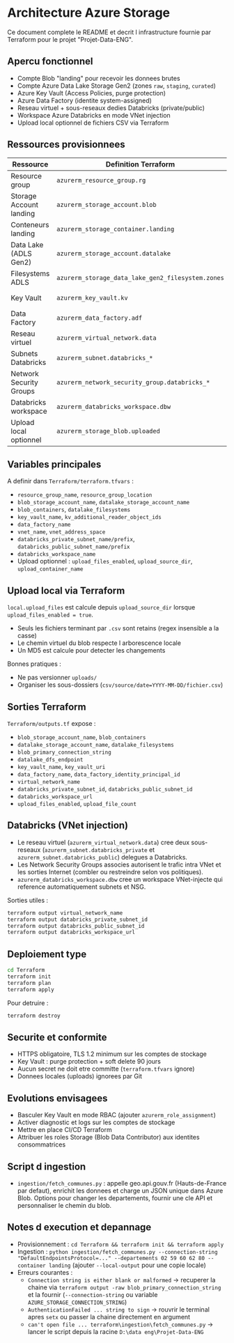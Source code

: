 ﻿# Architecture Azure Storage

Ce document complete le README et decrit l infrastructure fournie par Terraform pour le projet "Projet-Data-ENG".

## Apercu fonctionnel

- Compte Blob "landing" pour recevoir les donnees brutes
- Compte Azure Data Lake Storage Gen2 (zones `raw`, `staging`, `curated`)
- Azure Key Vault (Access Policies, purge protection)
- Azure Data Factory (identite system-assigned)
- Reseau virtuel + sous-reseaux dedies Databricks (private/public)
- Workspace Azure Databricks en mode VNet injection
- Upload local optionnel de fichiers CSV via Terraform

## Ressources provisionnees

| Ressource | Definition Terraform | Points clefs |
|-----------|----------------------|--------------|
| Resource group | `azurerm_resource_group.rg` | Region definie par `var.resource_group_location` |
| Storage Account landing | `azurerm_storage_account.blob` | Standard LRS, HTTPS only, TLS1_2 |
| Conteneurs landing | `azurerm_storage_container.landing` | Liste `var.blob_containers`, acces prive |
| Data Lake (ADLS Gen2) | `azurerm_storage_account.datalake` | HNS actif, Standard LRS |
| Filesystems ADLS | `azurerm_storage_data_lake_gen2_filesystem.zones` | `raw`, `staging`, `curated` |
| Key Vault | `azurerm_key_vault.kv` | Access Policies, purge protection 90 jours |
| Data Factory | `azurerm_data_factory.adf` | Identite managee, orchestration |
| Reseau virtuel | `azurerm_virtual_network.data` | CIDR parametrable (`vnet_address_space`) |
| Subnets Databricks | `azurerm_subnet.databricks_*` | Delegation Databricks + endpoints Storage/SQL |
| Network Security Groups | `azurerm_network_security_group.databricks_*` | Regles VNet<->VNet + sortie Internet |
| Databricks workspace | `azurerm_databricks_workspace.dbw` | Workspace VNet injection (sku Standard) |
| Upload local optionnel | `azurerm_storage_blob.uploaded` | Un blob Block par fichier local detecte |

## Variables principales

A definir dans `Terraform/terraform.tfvars` :
- `resource_group_name`, `resource_group_location`
- `blob_storage_account_name`, `datalake_storage_account_name`
- `blob_containers`, `datalake_filesystems`
- `key_vault_name`, `kv_additional_reader_object_ids`
- `data_factory_name`
- `vnet_name`, `vnet_address_space`
- `databricks_private_subnet_name/prefix`, `databricks_public_subnet_name/prefix`
- `databricks_workspace_name`
- Upload optionnel : `upload_files_enabled`, `upload_source_dir`, `upload_container_name`

## Upload local via Terraform

`local.upload_files` est calcule depuis `upload_source_dir` lorsque `upload_files_enabled = true`.
- Seuls les fichiers terminant par `.csv` sont retains (regex insensible a la casse)
- Le chemin virtuel du blob respecte l arborescence locale
- Un MD5 est calcule pour detecter les changements

Bonnes pratiques :
- Ne pas versionner `uploads/`
- Organiser les sous-dossiers (`csv/source/date=YYYY-MM-DD/fichier.csv`)

## Sorties Terraform

`Terraform/outputs.tf` expose :
- `blob_storage_account_name`, `blob_containers`
- `datalake_storage_account_name`, `datalake_filesystems`
- `blob_primary_connection_string`
- `datalake_dfs_endpoint`
- `key_vault_name`, `key_vault_uri`
- `data_factory_name`, `data_factory_identity_principal_id`
- `virtual_network_name`
- `databricks_private_subnet_id`, `databricks_public_subnet_id`
- `databricks_workspace_url`
- `upload_files_enabled`, `upload_file_count`

## Databricks (VNet injection)

- Le reseau virtuel (`azurerm_virtual_network.data`) cree deux sous-reseaux (`azurerm_subnet.databricks_private` et `azurerm_subnet.databricks_public`) delegues a Databricks.
- Les Network Security Groups associes autorisent le trafic intra VNet et les sorties Internet (combler ou restreindre selon vos politiques).
- `azurerm_databricks_workspace.dbw` cree un workspace VNet-injecte qui reference automatiquement subnets et NSG.

Sorties utiles :
```bash
terraform output virtual_network_name
terraform output databricks_private_subnet_id
terraform output databricks_public_subnet_id
terraform output databricks_workspace_url
```

## Deploiement type

```bash
cd Terraform
terraform init
terraform plan
terraform apply
```

Pour detruire :
```bash
terraform destroy
```

## Securite et conformite

- HTTPS obligatoire, TLS 1.2 minimum sur les comptes de stockage
- Key Vault : purge protection + soft delete 90 jours
- Aucun secret ne doit etre committe (`terraform.tfvars` ignore)
- Donnees locales (uploads) ignorees par Git

## Evolutions envisagees

- Basculer Key Vault en mode RBAC (ajouter `azurerm_role_assignment`)
- Activer diagnostic et logs sur les comptes de stockage
- Mettre en place CI/CD Terraform
- Attribuer les roles Storage (Blob Data Contributor) aux identites consommatrices

## Script d ingestion

- `ingestion/fetch_communes.py` : appelle geo.api.gouv.fr (Hauts-de-France par defaut), enrichit les donnees et charge un JSON unique dans Azure Blob. Options pour changer les departements, fournir une cle API et personnaliser le chemin du blob.

## Notes d execution et depannage

- Provisionnement : `cd Terraform && terraform init && terraform apply`
- Ingestion : `python ingestion/fetch_communes.py --connection-string "DefaultEndpointsProtocol=..." --departements 02 59 60 62 80 --container landing` (ajouter `--local-output` pour une copie locale)
- Erreurs courantes :
  - `Connection string is either blank or malformed` -> recuperer la chaine via `terraform output -raw blob_primary_connection_string` et la fournir (`--connection-string` ou variable `AZURE_STORAGE_CONNECTION_STRING`)
  - `AuthenticationFailed ... string to sign` -> rouvrir le terminal apres `setx` ou passer la chaine directement en argument
  - `can't open file ... terraform\ingestion\fetch_communes.py` -> lancer le script depuis la racine `D:\data eng\Projet-Data-ENG`

